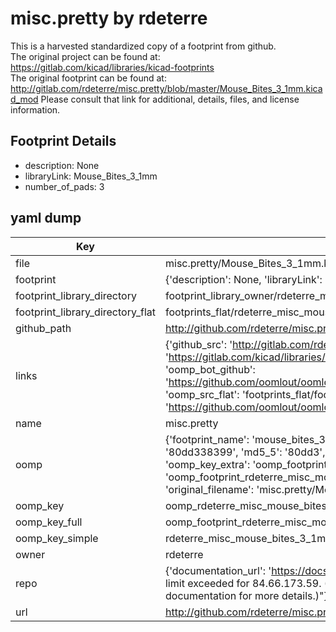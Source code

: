 # misc.pretty by rdeterre  
This is a harvested standardized copy of a footprint from github.  
The original project can be found at:  
https://gitlab.com/kicad/libraries/kicad-footprints  
The original footprint can be found at:
http://gitlab.com/rdeterre/misc.pretty/blob/master/Mouse_Bites_3_1mm.kicad_mod
Please consult that link for additional, details, files, and license information.  
## Footprint Details
* description: None  
* libraryLink: Mouse_Bites_3_1mm  
* number_of_pads: 3  
## yaml dump  
| Key | Value |  
| --- | --- |  
| file | misc.pretty/Mouse_Bites_3_1mm.kicad_mod |  
| footprint | {'description': None, 'libraryLink': 'Mouse_Bites_3_1mm', 'number_of_pads': 3} |  
| footprint_library_directory | footprint_library_owner/rdeterre_misc.pretty |  
| footprint_library_directory_flat | footprints_flat/rdeterre_misc_mouse_bites_3_1mm/working |  
| github_path | http://github.com/rdeterre/misc.pretty/blob/master/Mouse_Bites_3_1mm.kicad_mod |  
| links | {'github_src': 'http://gitlab.com/rdeterre/misc.pretty/blob/master/Mouse_Bites_3_1mm.kicad_mod', 'github_src_repo': 'https://gitlab.com/kicad/libraries/kicad-footprints', 'oomp_bot': 'footprints/rdeterre_misc_mouse_bites_3_1mm/working', 'oomp_bot_github': 'https://github.com/oomlout/oomlout_oomp_footprint_bot/tree/main/footprints/rdeterre_misc_mouse_bites_3_1mm/working', 'oomp_src_flat': 'footprints_flat/footprints_flat/rdeterre_misc_mouse_bites_3_1mm/working', 'oomp_src_flat_github': 'https://github.com/oomlout/oomlout_oomp_footprint_src/tree/main/footprints_flat/rdeterre_misc_mouse_bites_3_1mm/working'} |  
| name | misc.pretty |  
| oomp | {'footprint_name': 'mouse_bites_3_1mm', 'library_name': 'misc', 'md5': '80dd3383998e06a24d8a8dc4417d1261', 'md5_10': '80dd338399', 'md5_5': '80dd3', 'md5_6': '80dd33', 'oomp_key': 'oomp_rdeterre_misc_mouse_bites_3_1mm', 'oomp_key_extra': 'oomp_footprint_rdeterre_misc_mouse_bites_3_1mm', 'oomp_key_full': 'oomp_footprint_rdeterre_misc_mouse_bites_3_1mm_80dd33', 'oomp_key_simple': 'rdeterre_misc_mouse_bites_3_1mm', 'original_filename': 'misc.pretty/Mouse_Bites_3_1mm.kicad_mod', 'owner_name': 'rdeterre'} |  
| oomp_key | oomp_rdeterre_misc_mouse_bites_3_1mm |  
| oomp_key_full | oomp_footprint_rdeterre_misc_mouse_bites_3_1mm |  
| oomp_key_simple | rdeterre_misc_mouse_bites_3_1mm |  
| owner | rdeterre |  
| repo | {'documentation_url': 'https://docs.github.com/rest/overview/resources-in-the-rest-api#rate-limiting', 'message': "API rate limit exceeded for 84.66.173.59. (But here's the good news: Authenticated requests get a higher rate limit. Check out the documentation for more details.)"} |  
| url | http://github.com/rdeterre/misc.pretty |  

